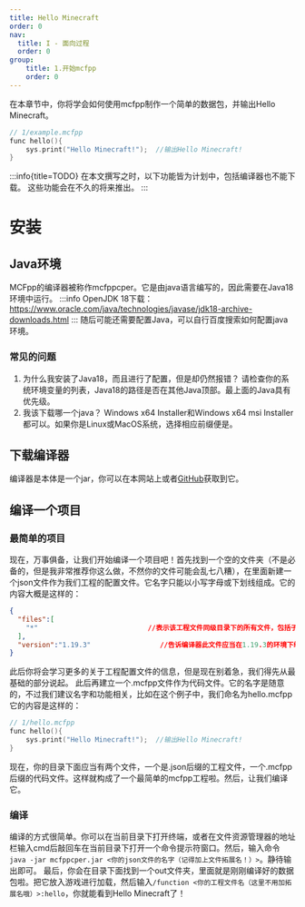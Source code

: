 ```yaml
---
title: Hello Minecraft
order: 0
nav:
  title: I - 面向过程
  order: 0
group:
    title: 1.开始mcfpp
    order: 0
---
```

在本章节中，你将学会如何使用mcfpp制作一个简单的数据包，并输出Hello Minecraft。
```cpp
// 1/example.mcfpp
func hello(){
    sys.print("Hello Minecraft!");	//输出Hello Minecraft!
}
```
:::info{title=TODO}
在本文撰写之时，以下功能皆为计划中，包括编译器也不能下载。
这些功能会在不久的将来推出。
:::
# 安装
## Java环境
MCFpp的编译器被称作mcfppcper。它是由java语言编写的，因此需要在Java18环境中运行。
:::info
OpenJDK 18下载：https://www.oracle.com/java/technologies/javase/jdk18-archive-downloads.html
:::
随后可能还需要配置Java，可以自行百度搜索如何配置java环境。
### 常见的问题
1. 为什么我安装了Java18，而且进行了配置，但是却仍然报错？
请检查你的系统环境变量的列表，Java18的路径是否在其他Java顶部。最上面的Java具有优先级。
2. 我该下载哪一个java？
Windows x64 Installer和Windows x64 msi Installer都可以。如果你是Linux或MacOS系统，选择相应前缀便是。
## 下载编译器
编译器是本体是一个jar，你可以在本网站上或者[GitHub](https://github.com/Alumopper/mcfppcper)获取到它。
## 编译一个项目
### 最简单的项目
现在，万事俱备，让我们开始编译一个项目吧！首先找到一个空的文件夹（不是必备的，但是我非常推荐你这么做，不然你的文件可能会乱七八糟），在里面新建一个json文件作为我们工程的配置文件。它名字只能以小写字母或下划线组成。它的内容大概是这样的：
```json
{
  "files":[
    "*"                           //表示该工程文件同级目录下的所有文件，包括子目录
  ],
  "version":"1.19.3"                 //告诉编译器此文件应当在1.19.3的环境下编译
}
```
此后你将会学习更多的关于工程配置文件的信息，但是现在别着急，我们得先从最基础的部分说起。
此后再建立一个.mcfpp文件作为代码文件。它的名字是随意的，不过我们建议名字和功能相关，比如在这个例子中，我们命名为hello.mcfpp
它的内容是这样的：
```cpp
// 1/hello.mcfpp
func hello(){
    sys.print("Hello Minecraft!");	//输出Hello Minecraft!
}
```
现在，你的目录下面应当有两个文件，一个是.json后缀的工程文件，一个.mcfpp后缀的代码文件。这样就构成了一个最简单的mcfpp工程啦。然后，让我们编译它。
### 编译
编译的方式很简单。你可以在当前目录下打开终端，或者在文件资源管理器的地址栏输入cmd后敲回车在当前目录下打开一个命令提示符窗口。然后，输入命令`java -jar mcfppcper.jar <你的json文件的名字（记得加上文件拓展名！）>`。静待输出即可。
最后，你会在目录下面找到一个out文件夹，里面就是刚刚编译好的数据包啦。把它放入游戏进行加载，然后输入`/function <你的工程文件名（这里不用加拓展名哦）>:hello`，你就能看到Hello Minecraft了！